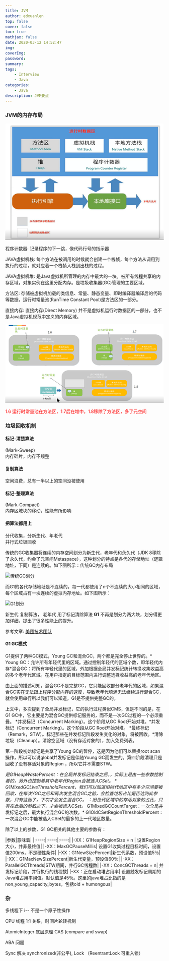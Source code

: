 ```yaml
---
title: JVM
author: edxuanlen
top: false
cover: false
toc: true
mathjax: false
date: 2020-03-12 14:52:47
img:
coverImg:
password:
summary:
tags:
    - Interview
    - Java
categories:
    - Java
description: JVM要点
---
```


### JVM的内存布局

![JVM内存布局](JVM/JVM.png)

程序计数器: 记录程序的下一跳，像代码行号的指示器

JAVA虚拟机栈: 每个方法在被调用的时候就会创建一个栈帧，每个方法从调用到执行的过程，就对应着一个栈帧入栈到出栈的过程。

JAVA虚拟机堆: 是Java虚拟机所管理的内存中最大的一块。被所有线程共享的内存区域，对象实例在这里分配内存。是垃圾收集器(GC)管理的主要区域。

方法区: 存储被虚拟机加载的类信息、常量、静态变量、即时编译器编译后的代码等数据，运行时常量池(RunTime Constant Pool)是方法区的一部分。

直接内存: 直接内存(Direct Memory) 并不是虚拟机运行时数据区的一部分，也不是Java虚拟机规范中定义的内存区域。

![JVM随JDK的变化](JVM/JVM随着JDK的变化.png)

<span style="color:red;">1.6 运行时常量池在方法区，1.7后在堆中，1.8移除了方法区，多了元空间 </span>

### 垃圾回收机制

#### 标记-清楚算法

(Mark-Sweep)  
内存碎片，内存不规整

#### 复制算法

空间浪费，总有一半以上的空间没被使用

#### 标记-整理算法

(Mark-Compact)  
内存区域块的移动，性能有所影响

#### 把算法都用上

分代收集，分新生代、年老代  
并行式垃圾回收  

传统的GC收集器将连续的内存空间划分为新生代，老年代和永久代（JDK 8移除了永久代，约会了元空间Metaspace），这种划分的特点是各代的存储地址（逻辑地址，下同）是连续的。如下图所示：传统GC内存布局

![传统GC划分](传统GC划分.png)

而G1的各代存储地址是不连续的，每一代都使用了n个不连续的大小相同的区域，每个区域占有一块连续的虚拟内存地址。如下图所示：

![G1划分](G1划分.png)

新生代 复制算法， 老年代 用了标记清除算法
**G1** 不再是划分为两大块，划分得更加详细，提出了很多性能上的提升。

参考文章: [美团技术团队](https://tech.meituan.com/2016/09/23/g1.html)

#### G1 GC模式

G1提供了两种GC模式，Young GC和混合GC，两个都是完全停止世界的。* Young GC：允许所有年轻代里的区域。通过控制年轻代的区域个数，即年轻代内存*混合GC：将所有年轻代里的区域，外加根据全局并发标记统计转换收集收益高的多个老年代区域。在用户指定的目标范围内进行调整选择收益高的老年代地区。

由上面的描述可知，混合GC不是完整GC，它只能回收部分老年代的区域，如果混合GC实在无法跟上程序分配内存的速度，导致老年代填满无法继续进行混合GC，就会使用串行所以我们可以知道，G1是不提供完整GC的。

上文中，多次提到了全局并发标记，它的执行过程类似CMS，但是不同的是，在G1 GC中，它主要是为混合GC提供标记服务的，而不是一次GC过程的一个必须重叠。 *并发标记（Concurrent Marking）。这个阶段从GC Root开始对堆。*并发标记（Concurrent Marking）。这个阶段从GC Root开始对堆。 *最终标记（Remark，STW）。标记那些在并发标记阶段发生变化的对象，将被回收。*清除垃圾（Cleanup）。清除空区域（没有存活对象的），加入免费列表。

第一阶段初始标记是共享了Young GC的暂停，这是因为他们可以替换root scan操作，所以可以说global并发标记是伴随Young GC而发生的。第四阶段清理只是回收了没有存活对象的Region ，所以它并不需要STW。

*是G1HeapWastePercent：在全局并发标记结束之后，，实际上是由一些参数控制着的，另外也控制着其中老年代Region会被选入CSet。 * G1MixedGCLiveThresholdPercent，我们可以知道旧时代地区中有多少空间要被回收，在每次YGC之后和再次发生混合GC之前，会检查垃圾占比是否达到此参数，只有达到了，下次才会发生混合GC。 ：旧世代区域中的存活对象的占比，只有在此后的参数之下，才会被选入CSet。* G1MixedGCCountTarget：一次全局并发标记之后，最大执行混合GC的次数。* G1OldCSetRegionThresholdPercent：一次混合GC中能被选入CSet的最多的上一代地区数量。

除了以上的参数，G1 GC相关的其他主要的参数有：

|参数|意味着|
|:----:|:----:|:----:|
|-XX：G1HeapRegionSize = n | 设置Region大小，并非最终值|
|-XX：MaxGCPauseMillis| 	设置G1收集过程目标时间，设置值200ms，不是硬性条件|
|-XX：G1NewSizePercent|新生代系数，预设值5％|
|-XX：G1MaxNewSizePercent|新生代变量，预设值60％|
|-XX：ParallelGCThreads|STW期间，并行GC线程数|
|-XX：ConcGCThreads = n|	并发标记阶段，并行执行的线程数|
|-XX：正在启动堆占用率|	设置触发标记周期的Java堆占用率阈值。默认值是45％。这里的java堆占比指的是non_young_capacity_bytes，包括old + humongous|

### 杂

多线程下 i-- 不是一个原子性操作

CPU 线程 1:1 关系，时间片轮转机制

AtomicInteger 底层原理  CAS (compare and swap)

ABA 问题

Sync 解决  synchronized(非公平), Lock （ReentrantLock 可重入锁）

